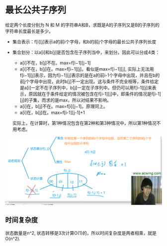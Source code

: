 # 最长公共子序列

给定两个长度分别为 N 和 M 的字符串A和B，求既是A的子序列又是B的子序列的字符串长度最长是多少。

- 集合表示：f[i][j]表示a的前i个字母，和b的前j个字母的最长公共子序列长度
- 集合划分：以a[i]和b[j]是否包含在子序列当中，来划分。因此可以分成4类：

  - a[i]不在，b[j]不在。max=f[i−1][j−1]
  - a[i]不在，b[j]在。max=f[i−1][j]。看似是max=f[i−1][j], 实际上无法用f[i−1][j]表示，因为f[i−1][j]表示的是在a的前i-1个字母中出现，并且在b的前j个字母中出现，此时b[j]不一定出现。这与条件不完全相等，条件给定是a[i]一定不在子序列中，b[j]一定在子序列中。但仍可以用f[i-1][j]来表示，原因就在于条件给定的情况被包含在f[i-1][j]中，即条件的情况是f[i-1][j]的子集，而求的是max，所以对结果不影响。
  - a[i]在，b[j]不在。max=f[i][j−1]。原理同上。
  - a[i]在，b[j]在。max=f[i-1][j-1]+1

  实际上，在计算时，第1种情况包含在第2种和第3种情况中，所以第1种情况不用考虑。

![](imgs/1.png)

## 时间复杂度

状态数量是n^2, 状态转移是3次计算O(1)的，所以时间复杂度是两者相乘，就是O(n^2).
